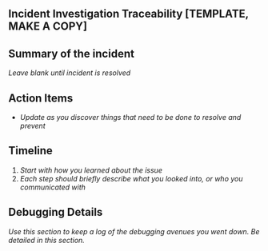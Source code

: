 ## Incident Investigation Traceability [TEMPLATE, MAKE A COPY]

## Summary of the incident
_Leave blank until incident is resolved_

## Action Items
- _Update as you discover things that need to be done to resolve and prevent_

## Timeline
1. _Start with how you learned about the issue_
2. _Each step should briefly describe what you looked into, or who you communicated with_

## Debugging Details
_Use this section to keep a log of the debugging avenues you went down. Be detailed in this section._
